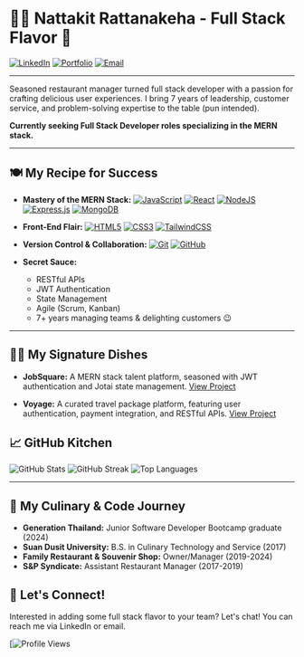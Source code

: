 # 👨‍🍳 Nattakit Rattanakeha - Full Stack Flavor 🍔

[![LinkedIn](https://img.shields.io/badge/LinkedIn-0077B5?style=for-the-badge&logo=linkedin&logoColor=white)](https://www.linkedin.com/in/nattakit-rattanakeha/)
[![Portfolio](https://img.shields.io/badge/Portfolio-FF7139?style=for-the-badge&logo=Firefox-Browser&logoColor=white)](Your-Portfolio-URL) 
[![Email](https://img.shields.io/badge/Email-D14836?style=for-the-badge&logo=gmail&logoColor=white)](mailto:nattakit.rattanakeha@gmail.com)

---


Seasoned restaurant manager turned full stack developer with a passion for crafting delicious user experiences. I bring 7 years of leadership, customer service, and problem-solving expertise to the table (pun intended).

**Currently seeking Full Stack Developer roles specializing in the MERN stack.**

---

## 🍽️ My Recipe for Success

* **Mastery of the MERN Stack:**
[![JavaScript](https://img.shields.io/badge/javascript-%23323330.svg?style=for-the-badge&logo=javascript&logoColor=%23F7DF1E)](#)
[![React](https://img.shields.io/badge/react-%2320232a.svg?style=for-the-badge&logo=react&logoColor=%2361DAFB)](#)
[![NodeJS](https://img.shields.io/badge/node.js-6DA55F?style=for-the-badge&logo=node.js&logoColor=white)](#)
[![Express.js](https://img.shields.io/badge/express.js-%23404d59.svg?style=for-the-badge&logo=express&logoColor=%2361DAFB)](#)
[![MongoDB](https://img.shields.io/badge/MongoDB-%234ea94b.svg?style=for-the-badge&logo=mongodb&logoColor=white)](#)

* **Front-End Flair:**
[![HTML5](https://img.shields.io/badge/html5-%23E34F26.svg?style=for-the-badge&logo=html5&logoColor=white)](#)
[![CSS3](https://img.shields.io/badge/css3-%231572B6.svg?style=for-the-badge&logo=css3&logoColor=white)](#)
[![TailwindCSS](https://img.shields.io/badge/tailwindcss-%2338B2AC.svg?style=for-the-badge&logo=tailwind-css&logoColor=white)](#)

* **Version Control & Collaboration:**
[![Git](https://img.shields.io/badge/git-%23F05033.svg?style=for-the-badge&logo=git&logoColor=white)](#)
[![GitHub](https://img.shields.io/badge/github-%23121011.svg?style=for-the-badge&logo=github&logoColor=white)](#)

* **Secret Sauce:**
    * RESTful APIs
    * JWT Authentication
    * State Management
    * Agile (Scrum, Kanban)
    * 7+ years managing teams & delighting customers 😉

---

## 👨‍🍳 My Signature Dishes

* **JobSquare:** A MERN stack talent platform, seasoned with JWT authentication and Jotai state management.
[View Project](project-link-here)

* **Voyage:** A curated travel package platform, featuring user authentication, payment integration, and RESTful APIs.
[View Project](project-link-here)

## 📈 GitHub Kitchen

![GitHub Stats](https://github-readme-stats.vercel.app/api?username=SmileNattakit&theme=dark&hide_border=false&include_all_commits=false&count_private=false)
![GitHub Streak](https://github-readme-streak-stats.herokuapp.com/?user=SmileNattakit&theme=dark&hide_border=false)
![Top Languages](https://github-readme-stats.vercel.app/api/top-langs/?username=SmileNattakit&theme=dark&hide_border=false&include_all_commits=false&count_private=false&layout=compact)

---

## 📖 My Culinary & Code Journey

* **Generation Thailand:** Junior Software Developer Bootcamp graduate (2024)
* **Suan Dusit University:** B.S. in Culinary Technology and Service (2017)
* **Family Restaurant & Souvenir Shop:** Owner/Manager (2019-2024)
* **S&P Syndicate:** Assistant Restaurant Manager (2017-2019)


## 💬 Let's Connect!

Interested in adding some full stack flavor to your team?  Let's chat! You can reach me via LinkedIn or email. 

[![Profile Views](https://visitcount.itsvg.in/api?id=SmileNattakit&icon=0&color=0) 
